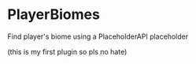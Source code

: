 # PlayerBiomes
 Find player's biome using a PlaceholderAPI placeholder


(this is my first plugin so pls no hate)
